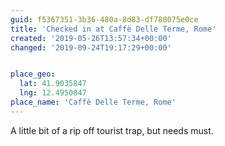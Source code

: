 ```yaml
---
guid: f5367351-3b36-480a-8d83-df788075e0ce
title: 'Checked in at Caffè Delle Terme, Rome'
created: '2019-05-26T13:57:34+00:00'
changed: '2019-09-24T19:17:29+00:00'


place_geo:
  lat: 41.9035847
  lng: 12.4950847
place_name: 'Caffè Delle Terme, Rome'
---
```


A little bit of a rip off tourist trap, but needs must. 
